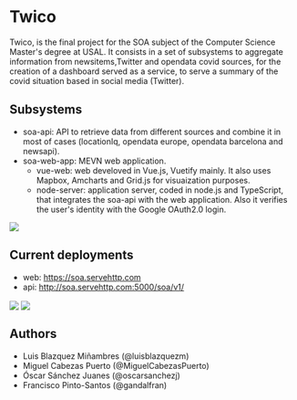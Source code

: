 # Twico
Twico, is the final project for the SOA subject of the Computer Science Master's degree at USAL. It consists in a set of subsystems to aggregate information from newsitems,Twitter and opendata covid sources, for the creation of a dashboard served as a service, to serve a summary of the covid situation based in social media (Twitter).

## Subsystems
- soa-api: API to retrieve data from different sources and combine it in most of cases (locationIq, opendata europe, opendata barcelona and newsapi).
- soa-web-app: MEVN web application.
	- vue-web: web develoved in Vue.js, Vuetify mainly. It also uses Mapbox, Amcharts and Grid.js for visuaization purposes.
	- node-server: application server, coded in node.js and TypeScript, that integrates the soa-api with the web application. Also it verifies the user's identity with the Google OAuth2.0 login.

<img src="https://github.com/GandalFran/soa-final/blob/master/soa-web-app/vue-web/public/img/architecture.png" align="center">

## Current deployments
- web: https://soa.servehttp.com
- api: http://soa.servehttp.com:5000/soa/v1/

<img src="https://github.com/GandalFran/soa-final/blob/master/soa-web-app/vue-web/public/img/twico.PNG" align="center">
<img src="https://github.com/GandalFran/soa-final/blob/master/soa-web-app/vue-web/public/img/dashboard.PNG" align="center">

## Authors
- Luis Blazquez Miñambres (@luisblazquezm)
- Miguel Cabezas Puerto (@MiguelCabezasPuerto)
- Óscar Sánchez Juanes (@oscarsanchezj)
- Francisco Pinto-Santos (@gandalfran)
